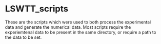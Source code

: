 # LSWTT_scripts
These are the scripts which were used to both process the experimental data and generate the numerical data.
Most scripts require the experiemtenal data to be present in the same directory, or require a path to the data to be set.
